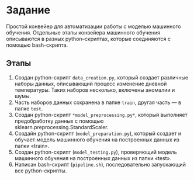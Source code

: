 # Задание
Простой конвейер для автоматизации работы с моделью машинного обучения. 
Отдельные этапы конвейера машинного обучения описываются в разных python–скриптах, которые соединяются с помощью bash-скрипта.


## Этапы
1. Создан python-скрипт `data_creation.py`, который создает различные наборы данных, описывающий процесс изменение дневной температуры. Таких наборов несколько, включены аномалии и шумы. 
2. Часть наборов данных сохранена в папке `train`, другая часть — в папке `test`.
3. Создан python-скрипт `*model_preprocessing.py*`, который выполняет предобработку данных с помощью sklearn.preprocessing.StandardScaler.
4. Создайн python-скрипт (`model_preparation.py`), который создает и обучает модель машинного обучения на построенных данных из папки «train».
5. Создан python-скрипт (`model_testing.py`), проверяющий модель машинного обучения на построенных данных из папки «test».
6. Написан bash-скрипт (`pipeline.sh`), последовательно запускающий все python-скрипты.
